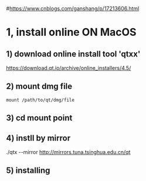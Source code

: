 #https://www.cnblogs.com/ganshang/p/17213606.html

# 1, install online ON MacOS
## 1) download online install tool 'qtxx'
https://download.qt.io/archive/online_installers/4.5/

## 2) mount dmg file 
	mount /path/to/qt/dmg/file 
## 3) cd mount point

## 4) instll by mirror
./qtx --mirror http://mirrors.tuna.tsinghua.edu.cn/qt

## 5) installing

